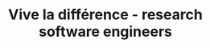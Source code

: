 ---
layout: event
title: "Vive la différence - research software engineers"
type: workshop

description: |
  Research software engineering is becoming increasingly essential as the role of research software is becoming at once more critical to scientific discovery, and more difficult to sustain. Research software engineering combines professional software engineering expertise with an intimate understanding of research, and is critical to achieving open science goals. This workshop proposes to consider how research software engineering could be reframed to place DEI as a central organizing principle in research software. 
external: https://www.lorentzcenter.nl/vive-la-difference-research-software-engineers.html

contributions:
  talks:
  - 
    speakers:
    - yochannah
    title: "A mentoring & training program for Open Science Ambassador in Life Science"
    slides: https://drive.google.com/file/d/1anK9O7VQh_ZBK66kfOM9RC0ZOdy3ZX2W/view
    recording: https://youtu.be/9jCrEIRO11g?si=4XJzAiWHUo9voviM

date_start: 2022-04-19
date_start: 2022-04-22

# Required, but minimally the Name field for online events
location:
  name: Lorentz Center
  city: Leiden
  country: The Netherlands
---